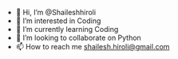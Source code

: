 - 👋 Hi, I’m @Shaileshhiroli
- 👀 I’m interested in Coding
- 🌱 I’m currently learning Coding
- 💞️ I’m looking to collaborate on Python
- 📫 How to reach me shailesh.hiroli@gmail.com

<!---
Shaileshhiroli/Shaileshhiroli is a ✨ special ✨ repository because its `README.md` (this file) appears on your GitHub profile.
You can click the Preview link to take a look at your changes.
--->
